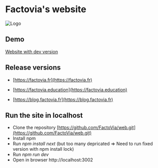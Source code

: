 # Factovia's website

![Logo](https://stfactowebprdsrcfrce.blob.core.windows.net/factoviaweb-public-resources/logoGreen.png)

## Demo
[Website with dev version](https://yellow-beach-029375b03.azurestaticapps.net)

## Release versions
- [https://factovia.fr](https://factovia.fr)

- [https://factovia.education](https://factovia.education)

- [https://blog.factovia.fr](https://blog.factovia.fr)

## Run the site in localhost
- Clone the repository [https://github.com/FactoVia/web.git](https://github.com/FactoVia/web.git)
- Install npm
- Run *npm install next*   (but too many depricated => Need to run fixed version with npm install lock)
- Run *npm run dev*
- Open in browser http://localhost:3002

